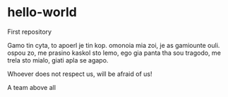 # hello-world
First repository

Gamo tin cyta, to apoerl je tin kop. omonoia mia zoi, je as gamiounte ouli. ospou zo, me prasino kaskol sto lemo, ego gia panta tha sou tragodo, me trela sto mialo, giati apla se agapo. 

Whoever does not respect us, will be afraid of us!

A team above all
